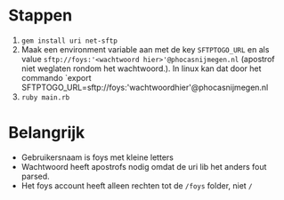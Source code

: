 # Stappen
1. `gem install uri net-sftp`
2. Maak een environment variable aan met de key `SFTPTOGO_URL` en als value `sftp://foys:'<wachtwoord hier>'@phocasnijmegen.nl` (apostrof niet weglaten rondom het wachtwoord.). In linux kan dat door het commando `export SFTPTOGO_URL=sftp://foys:'wachtwoordhier'@phocasnijmegen.nl
3. `ruby main.rb`

# Belangrijk
- Gebruikersnaam is foys met kleine letters
- Wachtwoord heeft apostrofs nodig omdat de uri lib het anders fout parsed.
- Het foys account heeft alleen rechten tot de `/foys` folder, niet `/`
